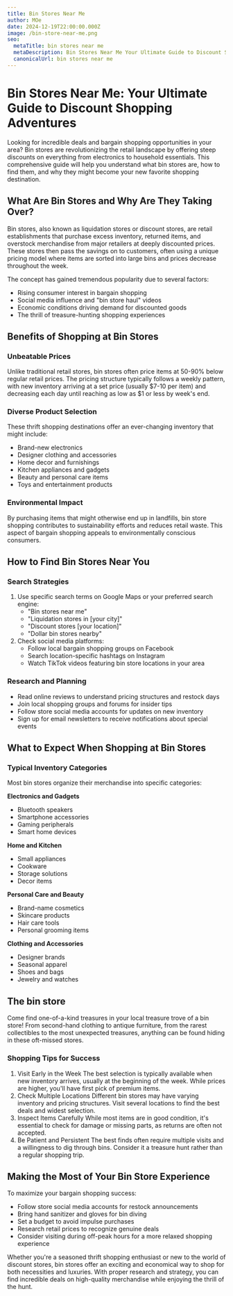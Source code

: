 ```yaml
---
title: Bin Stores Near Me
author: MOe
date: 2024-12-19T22:00:00.000Z
image: /bin-store-near-me.png
seo:
  metaTitle: bin stores near me
  metaDescription: Bin Stores Near Me Your Ultimate Guide to Discount Shopping Adventures
  canonicalUrl: bin stores near me
---
```


# Bin Stores Near Me: Your Ultimate Guide to Discount Shopping Adventures

Looking for incredible deals and bargain shopping opportunities in your area? Bin stores are revolutionizing the retail landscape by offering steep discounts on everything from electronics to household essentials. This comprehensive guide will help you understand what bin stores are, how to find them, and why they might become your new favorite shopping destination.

## What Are Bin Stores and Why Are They Taking Over?

Bin stores, also known as liquidation stores or discount stores, are retail establishments that purchase excess inventory, returned items, and overstock merchandise from major retailers at deeply discounted prices. These stores then pass the savings on to customers, often using a unique pricing model where items are sorted into large bins and prices decrease throughout the week.

The concept has gained tremendous popularity due to several factors:

* Rising consumer interest in bargain shopping
* Social media influence and "bin store haul" videos
* Economic conditions driving demand for discounted goods
* The thrill of treasure-hunting shopping experiences

## Benefits of Shopping at Bin Stores

### Unbeatable Prices

Unlike traditional retail stores, bin stores often price items at 50-90% below regular retail prices. The pricing structure typically follows a weekly pattern, with new inventory arriving at a set price (usually $7-10 per item) and decreasing each day until reaching as low as $1 or less by week's end.

### Diverse Product Selection

These thrift shopping destinations offer an ever-changing inventory that might include:

* Brand-new electronics
* Designer clothing and accessories
* Home decor and furnishings
* Kitchen appliances and gadgets
* Beauty and personal care items
* Toys and entertainment products

### Environmental Impact

By purchasing items that might otherwise end up in landfills, bin store shopping contributes to sustainability efforts and reduces retail waste. This aspect of bargain shopping appeals to environmentally conscious consumers.

## How to Find Bin Stores Near You

### Search Strategies

1. Use specific search terms on Google Maps or your preferred search engine:
   * "Bin stores near me"
   * "Liquidation stores in \[your city]"
   * "Discount stores \[your location]"
   * "Dollar bin stores nearby"
2. Check social media platforms:
   * Follow local bargain shopping groups on Facebook
   * Search location-specific hashtags on Instagram
   * Watch TikTok videos featuring bin store locations in your area

### Research and Planning

* Read online reviews to understand pricing structures and restock days
* Join local shopping groups and forums for insider tips
* Follow store social media accounts for updates on new inventory
* Sign up for email newsletters to receive notifications about special events

## What to Expect When Shopping at Bin Stores

### Typical Inventory Categories

Most bin stores organize their merchandise into specific categories:

**Electronics and Gadgets**

* Bluetooth speakers
* Smartphone accessories
* Gaming peripherals
* Smart home devices

**Home and Kitchen**

* Small appliances
* Cookware
* Storage solutions
* Decor items

**Personal Care and Beauty**

* Brand-name cosmetics
* Skincare products
* Hair care tools
* Personal grooming items

**Clothing and Accessories**

* Designer brands
* Seasonal apparel
* Shoes and bags
* Jewelry and watches

## The bin store

Come find one-of-a-kind treasures in your local treasure trove of a bin store! From second-hand clothing to antique furniture, from the rarest collectibles to the most unexpected treasures, anything can be found hiding in these oft-missed stores. 

### Shopping Tips for Success

1. Visit Early in the Week
   The best selection is typically available when new inventory arrives, usually at the beginning of the week. While prices are higher, you'll have first pick of premium items.
2. Check Multiple Locations
   Different bin stores may have varying inventory and pricing structures. Visit several locations to find the best deals and widest selection.
3. Inspect Items Carefully
   While most items are in good condition, it's essential to check for damage or missing parts, as returns are often not accepted.
4. Be Patient and Persistent
   The best finds often require multiple visits and a willingness to dig through bins. Consider it a treasure hunt rather than a regular shopping trip.

## Making the Most of Your Bin Store Experience

To maximize your bargain shopping success:

* Follow store social media accounts for restock announcements
* Bring hand sanitizer and gloves for bin diving
* Set a budget to avoid impulse purchases
* Research retail prices to recognize genuine deals
* Consider visiting during off-peak hours for a more relaxed shopping experience

Whether you're a seasoned thrift shopping enthusiast or new to the world of discount stores, bin stores offer an exciting and economical way to shop for both necessities and luxuries. With proper research and strategy, you can find incredible deals on high-quality merchandise while enjoying the thrill of the hunt.
